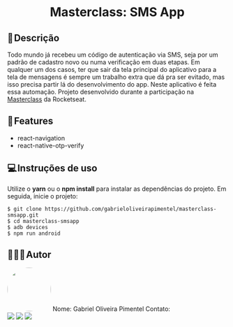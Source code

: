 <h1 align="center"> 
	Masterclass: SMS App
</h1>

## 📃 Descrição
Todo mundo já recebeu um código de autenticação via SMS, seja por um padrão de cadastro novo ou numa verificação em duas etapas. Em qualquer um dos casos, ter que sair da tela principal do aplicativo para a tela de mensagens é sempre um trabalho extra que dá pra ser evitado, mas isso precisa partir lá do desenvolvimento do app. Neste aplicativo é feita essa automação. Projeto desenvolvido durante a participação na <a href="https://youtu.be/tzGi1mAcVog?si=IZWRaB-nxG7WdaQa">Masterclass</a> da Rocketseat.

## 🔧 Features
- react-navigation
- react-native-otp-verify

## 💻 Instruções de uso
Utilize o **yarn** ou o **npm install** para instalar as dependências do projeto.
Em seguida, inicie o projeto:

```
$ git clone https://github.com/gabrieloliveirapimentel/masterclass-smsapp.git
$ cd masterclass-smsapp
$ adb devices
$ npm run android
```

## 👨🏻‍💻 Autor
<img style="border-radius: 50%;" src="https://avatars.githubusercontent.com/u/63811493?v=4" width="100px;" alt=""/>
Nome: Gabriel Oliveira Pimentel
Contato:

<div> 
  <a href = "mailto:gabrieloliveirapimentel@hotmail.com"><img src="https://img.shields.io/badge/outlook-%230077B5?style=for-the-badge&logo=microsoftoutlook&logoColor=gabrieloliveirapimentel" target="_blank"></a>
    <a href = "mailto:pimentelgabriel.contato@gmail.com"><img src="https://img.shields.io/badge/-Gmail-%23333?style=for-the-badge&logo=gmail&logoColor=red" target="_blank"></a>
  <a href="https://www.linkedin.com/in/gabriel-oliveira-pimentel/" target="_blank"><img src="https://img.shields.io/badge/-LinkedIn-%230077B5?style=for-the-badge&logo=linkedin&logoColor=gabrieloliveirapimentel" target="_blank"></a>  
</div>

